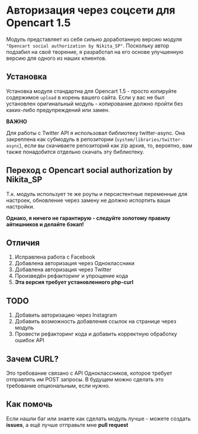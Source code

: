 # Авторизация через соцсети для Opencart 1.5

Модуль представляет из себя сильно доработанную версию модуля `"Opencart social authorization by Nikita_SP"`. 
Поскольку автор подзабил на своё творение, я разработал на его основе улучшенную версию для одного из наших клиентов.

## Установка

Установка модуля стандартна для Opencart 1.5 - просто копируйте содержимое `upload` в корень вашего сайта. Если у вас не был установлен оригинальный модуль - копирование должно пройти без каких-либо предупреждений или замен.

**ВАЖНО**

Для работы с Twitter API я использовал библиотеку twitter-async. Она закреплена как субмодуль в репозитории (`system/libraries/twitter-async`), если вы скачиваете репозиторий как zip архив, то, вероятно, вам также понадобится отдельно скачать эту библиотеку.

## Переход с Opencart social authorization by Nikita_SP

Т.к. модуль использует те же роуты и персистентные переменные для настроек, обновление через замену не должно испортить ваши настройки.

**Однако, я ничего не гарантирую - следуйте золотому правилу айтишников и делайте бэкап!**

## Отличия

1. Исправлена работа с Facebook
2. Добавлена авторизация через Одноклассники
3. Добавлена авторизация через Twitter
4. Произведён рефакторинг и упрощение кода
5. **Эта версия требует установленного php-curl**

## TODO

1. Добавить авторизацию через Instagram
2. Добавить возможность добавления ссылок на странице через модуль
3. Провести рефакторинг кода и добавить корректную обработку ошибок API

## Зачем CURL?

Это требование связано с API Одноклассников, которое требует отправлять им POST запросы.
В будущем можно сделать это требование опциональным, если нужно.

## Как помочь

Если нашли баг или знаете как сделать модуль лучше - можете создать **issues**, а ещё лучше отправьте мне **pull request**